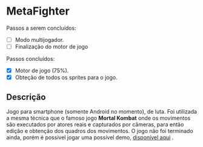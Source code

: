 # MetaFighter
Passos a serem concluídos:
- [ ] Modo multijogador.
- [ ] Finalização do motor de jogo

Passos concluídos:
- [x] Motor de jogo (75%).
- [x] Obteção de todos os sprites para o jogo.

## Descrição
Jogo para smartphone (somente Android no momento), de luta. Foi utilizada a mesma técnica que o famoso jogo **Mortal Kombat**
onde os movimentos são executados por atores reais e capturados por câmeras, para então edição e obtenção dos quadros dos movimentos.
O jogo não foi terminado ainda, porém é possivel jogar uma possível demo, [disponível aqui](https://play.google.com/store/apps/details?id=com.br.phdev.metafighter&hl=pt_BR)
.
